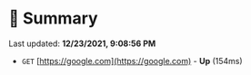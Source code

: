 # 📖 Summary
Last updated: **12/23/2021, 9:08:56 PM**

- `GET` [https://google.com](https://google.com) - **Up** (154ms)
